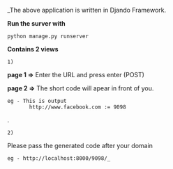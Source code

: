 
_The above application is written in Djando Framework.


**Run the surver with** 
    
    python manage.py runserver

**Contains 2 views**

    1)
**page 1 =>**
Enter the URL and press enter (POST)

**page 2 =>**
The short code will apear in front of you.
    
    eg - This is output 
           http://www.facebook.com := 9098
.

    2)

Please pass the generated code after your domain
    
    eg - http://localhost:8000/9098/_

